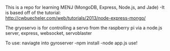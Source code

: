 This is a repo for learning MENJ (MongoDB, Express, Node.js, and Jade)
-It is based off of the tutorial: http://cwbuecheler.com/web/tutorials/2013/node-express-mongo/


The gryoservo is for controlling a servo from the raspberry pi via a node.js server, express, websocket, servoblaster

To use:
naviagte into gyroserver
-npm install
-node app.js
use!
